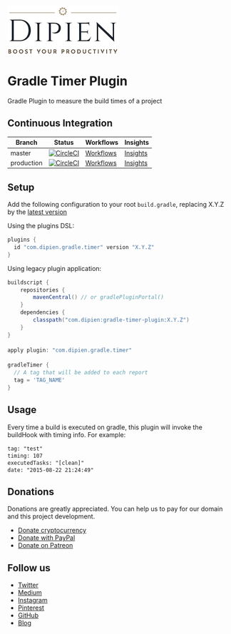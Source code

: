 [![Dipien](https://raw.githubusercontent.com/dipien/dipien-component-builder/master/.github/dipien_logo.png)](http://www.dipien.com)

# Gradle Timer Plugin
Gradle Plugin to measure the build times of a project

## Continuous Integration
|Branch|Status|Workflows|Insights|
| ------------- | ------------- | ------------- | ------------- |
|master|[![CircleCI](https://circleci.com/gh/dipien/gradle-timer-plugin/tree/master.svg?style=svg)](https://circleci.com/gh/dipien/gradle-timer-plugin/tree/master)|[Workflows](https://circleci.com/gh/dipien/workflows/gradle-timer-plugin/tree/master)|[Insights](https://circleci.com/build-insights/gh/dipien/gradle-timer-plugin/master)|
|production|[![CircleCI](https://circleci.com/gh/dipien/gradle-timer-plugin/tree/production.svg?style=svg)](https://circleci.com/gh/dipien/gradle-timer-plugin/tree/production)|[Workflows](https://circleci.com/gh/dipien/workflows/gradle-timer-plugin/tree/production)|[Insights](https://circleci.com/build-insights/gh/dipien/gradle-timer-plugin/production)|

## Setup

Add the following configuration to your root `build.gradle`, replacing X.Y.Z by the [latest version](https://github.com/dipien/gradle-timer-plugin/releases/latest)

Using the plugins DSL:

```groovy
plugins {
  id "com.dipien.gradle.timer" version "X.Y.Z"
}
```

Using legacy plugin application:

```groovy
buildscript {
    repositories {
        mavenCentral() // or gradlePluginPortal()
    }
    dependencies {
        classpath("com.dipien:gradle-timer-plugin:X.Y.Z")
    }
}
    
apply plugin: "com.dipien.gradle.timer"

gradleTimer {
  // A tag that will be added to each report
  tag = 'TAG_NAME'
}
```

## Usage

Every time a build is executed on gradle, this plugin will invoke the buildHook with timing info. For example: 
    
    tag: "test"
    timing: 107
    executedTasks: "[clean]"
    date: "2015-08-22 21:24:49"

## Donations

Donations are greatly appreciated. You can help us to pay for our domain and this project development.

* [Donate cryptocurrency](http://coinbase.dipien.com/)
* [Donate with PayPal](http://paypal.dipien.com/)
* [Donate on Patreon](http://patreon.dipien.com/)

## Follow us
* [Twitter](http://twitter.dipien.com)
* [Medium](http://medium.dipien.com)
* [Instagram](http://instagram.dipien.com)
* [Pinterest](http://pinterest.dipien.com)
* [GitHub](http://github.dipien.com)
* [Blog](http://blog.dipien.com)
